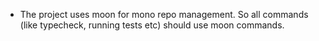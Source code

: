 - The project uses moon for mono repo management. So all commands (like typecheck, running tests etc) should use moon commands.